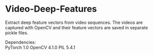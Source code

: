 # Video-Deep-Features
Extract deep feature vectors from video sequences. The videos are captured with OpenCV and their feature vectors are saved in separate pickle files. 

Dependencies:  
PyTorch 1.0
OpenCV 4.1.0
PIL 5.4.1
